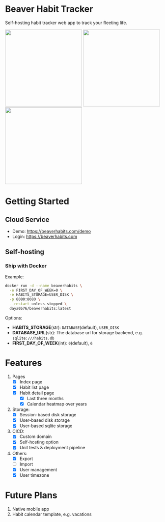 # Beaver Habit Tracker

Self-hosting habit tracker web app to track your fleeting life.

<img src='https://github.com/daya0576/beaverhabits/assets/6239652/0418fa41-8985-46ef-b623-333b62b2f92e' width='250'>
<img src='https://github.com/daya0576/beaverhabits/assets/6239652/c0ce98cf-5a44-4bbc-8cd3-c7afb20af671' width='250'>
<img src='https://github.com/daya0576/beaverhabits/assets/6239652/516c19ca-9f55-4c21-9e6d-c8f0361a5eb2' width='250'>

# Getting Started

## Cloud Service

- Demo: https://beaverhabits.com/demo
- Login: https://beaverhabits.com

## Self-hosting

### Ship with Docker

Example:

```bash
docker run -d --name beaverhabits \
  -e FIRST_DAY_OF_WEEK=0 \
  -e HABITS_STORAGE=USER_DISK \
  -p 8080:8080 \
  --restart unless-stopped \
  daya0576/beaverhabits:latest
```

Options:

- **HABITS_STORAGE**(str): `DATABASE`(default), `USER_DISK`
- **DATABASE_URL**(str): The database url for storage backend, e.g. `sqlite:///habits.db`
- **FIRST_DAY_OF_WEEK**(int): `0`(default), `6`

# Features

1. Pages
   - [x] Index page
   - [x] Habit list page
   - [x] Habit detail page
     - [x] Last three months
     - [x] Calendar heatmap over years
2. Storage:
   - [x] Session-based disk storage
   - [x] User-based disk storage
   - [x] User-based sqlite storage
3. CICD:
   - [x] Custom domain
   - [x] Self-hosting option
   - [x] Unit tests & deployment pipeline
4. Others:
   - [x] Export
   - [ ] Import
   - [x] User management
   - [x] User timezone

# Future Plans

1. Native mobile app
2. Habit calendar template, e.g. vacations
